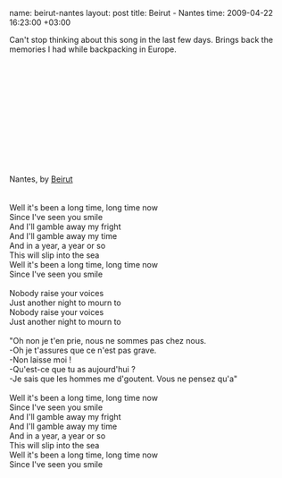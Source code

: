 name: beirut-nantes
layout: post
title: Beirut - Nantes
time: 2009-04-22 16:23:00 +03:00

Can't stop thinking about this song in the last few days. Brings back the memories I had while backpacking in  Europe.<br /><div style="width: 425px; margin:auto;"><br /><object><param name="movie" value="http://www.youtube.com/v/jc3ZAs17uAg&hl=en&fs=1&rel=0&border=1"></param><param name="allowFullScreen" value="true"></param><param name="allowscriptaccess" value="always"></param><embed src="http://www.youtube.com/v/jc3ZAs17uAg&hl=en&fs=1&rel=0&border=1" type="application/x-shockwave-flash" allowscriptaccess="always" allowfullscreen="true"></embed></object></div><br /><br />Nantes, by <a href="http://en.wikipedia.org/wiki/Beirut_(band)">Beirut</a><br /><br /><br />Well it's been a long time, long time now<br />Since I've seen you smile<br />And I'll gamble away my fright<br />And I'll gamble away my time<br />And in a year, a year or so<br />This will slip into the sea<br />Well it's been a long time, long time now<br />Since I've seen you smile<br /><br />Nobody raise your voices<br />Just another night to mourn to<br />Nobody raise your voices<br />Just another night to mourn to<br /><br />"Oh non je t'en prie, nous ne sommes pas chez nous.<br />-Oh je t'assures que ce n'est pas grave.<br />-Non laisse moi !<br />-Qu'est-ce que tu as aujourd'hui ?<br />-Je sais que les hommes me d'goutent. Vous ne pensez qu'a"<br /><br />Well it's been a long time, long time now<br />Since I've seen you smile<br />And I'll gamble away my fright<br />And I'll gamble away my time<br />And in a year, a year or so<br />This will slip into the sea<br />Well it's been a long time, long time now<br />Since I've seen you smile
